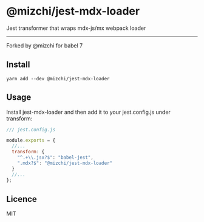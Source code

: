 # @mizchi/jest-mdx-loader

Jest transformer that wraps mdx-js/mx webpack loader

---

Forked by @mizchi for babel 7

## Install

```
yarn add --dev @mizchi/jest-mdx-loader
```

## Usage

Install jest-mdx-loader and then add it to your jest.config.js under transform:

```js
/// jest.config.js

module.exports = {
  //...
  transform: {
    "^.+\\.jsx?$": "babel-jest",
    ".mdx?$": "@mizchi/jest-mdx-loader"
  }
  //...
};
```

## Licence

MIT
